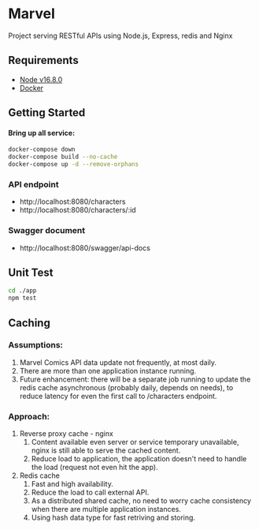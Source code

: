 # Marvel

Project serving RESTful APIs using Node.js, Express, redis and Nginx

## Requirements

 - [Node v16.8.0](https://nodejs.org/en/download/current/)
 - [Docker](https://www.docker.com/)

## Getting Started

#### Bring up all service:

```bash
docker-compose down
docker-compose build --no-cache
docker-compose up -d --remove-orphans
```

### API endpoint
 - http://localhost:8080/characters 
 - http://localhost:8080/characters/:id

### Swagger document
 - http://localhost:8080/swagger/api-docs 


## Unit Test

```bash
cd ./app
npm test
```

## Caching
### Assumptions:
1. Marvel Comics API data update not frequently, at most daily.
2. There are more than one application instance running.
3. Future enhancement: there will be a separate job running to update the redis cache asynchronous (probably daily, depends on needs), to reduce latency for even the first call to /characters endpoint.

### Approach:
1. Reverse proxy cache - nginx
   1. Content available even server or service temporary unavailable, nginx is still able to serve the cached content.
   2. Reduce load to application, the application doesn't need to handle the load (request not even hit the app).
2. Redis cache
   1. Fast and high availability.
   2. Reduce the load to call external API.
   3. As a distributed shared cache, no need to worry cache consistency when there are multiple application instances.
   4. Using hash data type for fast retriving and storing.